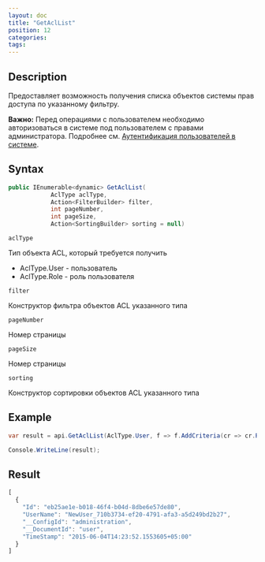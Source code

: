 ```yaml
---
layout: doc
title: "GetAclList"
position: 12 
categories: 
tags:
---
```


## Description
Предоставляет возможность получения списка объектов системы прав доступа по указанному фильтру.

**Важно:** Перед операциями с пользователем необходимо авторизоваться в системе под пользователем
с правами администратора. Подробнее см. [Аутентификация пользователей в системе](../../SignInApi/SignInInternal).

## Syntax
```csharp
public IEnumerable<dynamic> GetAclList(
            AclType aclType,
            Action<FilterBuilder> filter,
            int pageNumber,
            int pageSize,
            Action<SortingBuilder> sorting = null)
```

`aclType` 

Тип объекта ACL, который требуется получить

* AclType.User - пользователь 
* AclType.Role - роль пользователя

`filter` 

Конструктор фильтра объектов ACL указанного типа

`pageNumber`

Номер страницы

`pageSize`

Номер страницы

`sorting`

Конструктор сортировки объектов ACL указанного типа

## Example

```csharp
var result = api.GetAclList(AclType.User, f => f.AddCriteria(cr => cr.Property("UserName").IsEquals(user)), 0, 1).ToString();

Сonsole.WriteLine(result);
```

## Result
```js
[
  {
    "Id": "eb25ae1e-b018-46f4-b04d-8dbe6e57de80",
    "UserName": "NewUser_710b3734-ef20-4791-afa3-a5d249bd2b27",
    "__ConfigId": "administration",
    "__DocumentId": "user",
    "TimeStamp": "2015-06-04T14:23:52.1553605+05:00"
  }
]
```

